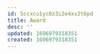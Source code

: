 ```yaml
---
id: 5ccxcu1yc0z3i2e4xv2t6pd
title: Award
desc: ''
updated: 1696979318351
created: 1696979318351
---
```

